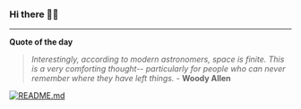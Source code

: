 ### Hi there 👋🏻


---

**Quote of the day**

> *Interestingly, according to modern astronomers, space is finite. This is a very comforting thought-- particularly for people who can never remember where they have left things.* - **Woody Allen** 

[![README.md](https://github.com/marcolovazzano/marcolovazzano/actions/workflows/readme.yml/badge.svg?branch=main)](https://github.com/marcolovazzano/marcolovazzano/actions/workflows/readme.yml)
